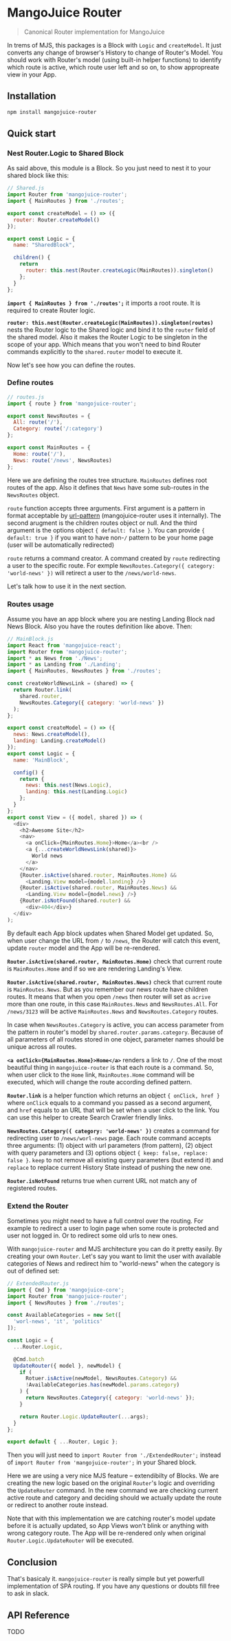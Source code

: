 # MangoJuice Router

> Canonical Router implementation for MangoJuice

In trems of MJS, this packages is a Block with `Logic` and `createModel`. It just converts any change of browser's History to change of Router's Model. You should work with Router's model (using built-in helper functions) to identify which route is active, which route user left and so on, to show appropreate view in your App.

## Installation
```bash
npm install mangojuice-router
```

## Quick start
### Nest Router.Logic to Shared Block
As said above, this module is a Block. So you just need to nest it to your shared block like this:

```js
// Shared.js
import Router from 'mangojuice-router';
import { MainRoutes } from './routes';

export const createModel = () => ({
  router: Router.createModel()
});

export const Logic = {
  name: "SharedBlock",

  children() {
    return
      router: this.nest(Router.createLogic(MainRoutes)).singleton()
    };
  }
};
```

**`import { MainRoutes } from './routes';`** it imports a root route. It is required to create Router logic.

**`router: this.nest(Router.createLogic(MainRoutes)).singleton(routes)`** nests the Router logic to the Shared logic and bind it to the `router` field of the shared model. Also it makes the Router Logic to be singleton in the scope of your app. Which means that you won't need to bind Router commands explicitly to the `shared.router` model to execute it.

Now let's see how you can define the routes.

### Define routes
```js
// routes.js
import { route } from 'mangojuice-router';

export const NewsRoutes = {
  All: route('/'),
  Category: route('/:category')
};

export const MainRoutes = {
  Home: route('/'),
  News: route('/news', NewsRoutes)
};
```

Here we are defining the routes tree structure. `MainRoutes` defines root routes of the app. Also it defines that `News` have some sub-routes in the `NewsRoutes` object.

`route` function accepts three arguments. First argument is a pattern in format acceptable by [url-pattern](https://github.com/snd/url-pattern) (mangojuice-router uses it internally). The second arugment is the children routes object or null. And the third argument is the options object `{ default: false }`. You can provide `{ default: true }` if you want to have non-`/` pattern to be your home page (user will be automatically redirected)

`route` returns a command creator. A command created by `route` redirecting a user to the specific route. For exmple `NewsRoutes.Category({ category: 'world-news' })` will retirect a user to the `/news/world-news`.

Let's talk how to use it in the next section.

### Routes usage
Assume you have an app block where you are nesting Landing Block nad News Block. Also you have the routes definition like above. Then:

```js
// MainBlock.js
import React from 'mangojuice-react';
import Router from 'mangojuice-router';
import * as News from './News';
import * as Landing from './Landing';
import { MainRoutes, NewsRoutes } from './routes';

const createWorldNewsLink = (shared) => {
  return Router.link(
    shared.router,
    NewsRoutes.Category({ category: 'world-news' })
  );
};

export const createModel = () => ({
  news: News.createModel(),
  landing: Landing.createModel()
});
export const Logic = {
  name: 'MainBlock',

  config() {
    return {
      news: this.nest(News.Logic),
      landing: this.nest(Landing.Logic)
    };
  }
};
export const View = ({ model, shared }) => (
  <div>
    <h2>Awesome Site</h2>
    <nav>
      <a onClick={MainRoutes.Home}>Home</a><br />
      <a {...createWorldNewsLink(shared)}>
        World news
      </a>
    </nav>
    {Router.isActive(shared.router, MainRoutes.Home) &&
      <Landing.View model={model.landing} />}
    {Router.isActive(shared.router, MainRoutes.News) &&
      <Landing.View model={model.news} />}
    {Router.isNotFound(shared.router) &&
      <div>404</div>}
  </div>
);
```

By default each App block updates when Shared Model get updated. So, when user change the URL from `/` to `/news`, the Router will catch this event, update `router` model and the App  will be re-rendered.

**`Router.isActive(shared.router, MainRoutes.Home)`** check that current route is `MainRoutes.Home` and if so we are rendering Landing's View.

**`Router.isActive(shared.router, MainRoutes.News)`** check that current route is `MainRoutes.News`. But as you remember our news route have children routes. It means that when you open `/news` then router will set as `acrive` more than one route, in this case `MainRoutes.News` and `NewsRoutes.All`. For `/news/3123` will be active `MainRoutes.News` and `NewsRoutes.Category` routes.

In case when `NewsRoutes.Category` is active, you can access parameter from the pattern in router's model by `shared.router.params.category`. Because of all parameters of all routes stored in one object, parameter names should be unique across all routes.

**`<a onClick={MainRoutes.Home}>Home</a>`** renders a link to `/`. One of the most beautiful thing in `mangojuice-router` is that each route is a command. So, when user click to the `Home` link, `MainRoutes.Home` command will be executed, which will change the route according defined pattern.

**`Router.link`** is a helper function which returns an object `{ onClick, href }` where `onClick` equals to a command you passed as a second argument, and `href` equals to an URL that will be set when a user click to the link. You can use this helper to create Search Crawler friendly links.

**`NewsRoutes.Category({ category: 'world-news' })`** creates a command for redirecting user to `/news/worl-news` page. Each route command accepts three arguments: (1) object with url parameters (from pattern), (2) object with query parameters and (3) options object `{ keep: false, replace: false }`. `keep` to not remove all existing query parameters (but extend it) and `replace` to replace current History State instead of pushing the new one.

**`Router.isNotFound`** returns true when current URL not match any of registered routes.

### Extend the Router
Sometimes you might need to have a full control over the routing. For example to redirect a user to login page when some route is protected and user not logged in. Or to redirect some old urls to new ones.

With `mangojuice-router` and MJS architecture you can do it pretty easily. By creating your own `Router`. Let's say you want to limit the user with available categories of News and redirect him to "world-news" when the category is out of defined set:

```js
// ExtendedRouter.js
import { Cmd } from 'mangojuice-core';
import Router from 'mangojuice-router';
import { NewsRoutes } from './routes';

const AvailableCategories = new Set([
  'worl-news', 'it', 'politics'
]);

const Logic = {
  ...Router.Logic,

  @Cmd.batch
  UpdateRouter({ model }, newModel) {
    if (
      Rotuer.isActive(newModel, NewsRoutes.Category) &&
      !AvailableCategories.has(newModel.params.category)
    ) {
      return NewsRoutes.Category({ category: 'world-news' });
    }

    return Router.Logic.UpdateRouter(...args);
  }
};

export default { ...Router, Logic };
```

Then you will just need to `import Router from './ExtendedRouter';` instead of `import Router from 'mangojuice-router';` in your Shared block.

Here we are using a very nice MJS feature – extendibilty of Blocks. We are creating the new logic based on the original `Router`'s logic and overriding the `UpdateRouter` command. In the new command we are checking current active route and category and deciding should we actually update the route or redirect to another route instead.

Note that with this implementation we are catching router's model update before it is actually updated, so App Views won't blink or anything with wrong category route. The App will be re-rendered only when original `Router.Logic.UpdateRouter` will be executed.

## Conclusion
That's basicaly it. `mangojuice-router` is really simple but yet powerfull implementation of SPA routing. If you have any questions or doubts fill free to ask in slack.

## API Reference
TODO
